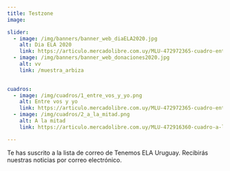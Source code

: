 ```yaml
---
title: Testzone
image:

slider:
  - image: /img/banners/banner_web_diaELA2020.jpg
    alt: Dia ELA 2020
    link: https://articulo.mercadolibre.com.uy/MLU-472972365-cuadro-entre-vos-y-yo-_JM?quantity=1&variation=58483796018
  - image: /img/banners/banner_web_donaciones2020.jpg
    alt: vv
    link: /muestra_arbiza
  

cuadros:
  - image: /img/cuadros/1_entre_vos_y_yo.png
    alt: Entre vos y yo
    link: https://articulo.mercadolibre.com.uy/MLU-472972365-cuadro-entre-vos-y-yo-_JM?quantity=1&variation=58483796018
  - image: /img/cuadros/2_a_la_mitad.png
    alt: A la mitad
    link: https://articulo.mercadolibre.com.uy/MLU-472916360-cuadro-a-la-mitad-huellas-_JM?quantity=1&variation=58323379139

---
```





Te has suscrito a la lista de correo de Tenemos ELA Uruguay. Recibirás nuestras noticias por correo electrónico.
